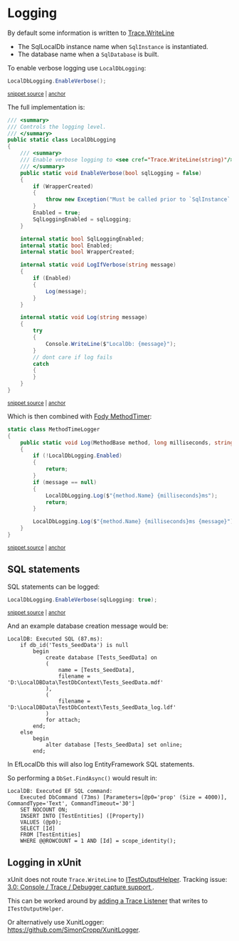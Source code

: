 <!--
GENERATED FILE - DO NOT EDIT
This file was generated by [MarkdownSnippets](https://github.com/SimonCropp/MarkdownSnippets).
Source File: /pages/mdsource/logging.source.md
To change this file edit the source file and then run MarkdownSnippets.
-->

# Logging

By default some information is written to [Trace.WriteLine](https://docs.microsoft.com/en-us/dotnet/api/system.diagnostics.trace.writeline#System_Diagnostics_Trace_WriteLine_System_String_System_String_)

 * The SqlLocalDb instance name when `SqlInstance` is instantiated.
 * The database name when a `SqlDatabase` is built.

To enable verbose logging use `LocalDbLogging`:

<!-- snippet: LocalDbLoggingUsage -->
<a id='913a950a'></a>
```cs
LocalDbLogging.EnableVerbose();
```
<sup><a href='/src/LocalDb.Tests/Snippets/LocalDbLoggingUsage.cs#L5-L7' title='Snippet source file'>snippet source</a> | <a href='#913a950a' title='Start of snippet'>anchor</a></sup>
<!-- endSnippet -->

The full implementation is:

<!-- snippet: LocalDbLogging -->
<a id='6933017d'></a>
```cs
/// <summary>
/// Controls the logging level.
/// </summary>
public static class LocalDbLogging
{
    /// <summary>
    /// Enable verbose logging to <see cref="Trace.WriteLine(string)"/>
    /// </summary>
    public static void EnableVerbose(bool sqlLogging = false)
    {
        if (WrapperCreated)
        {
            throw new Exception("Must be called prior to `SqlInstance` being created.");
        }
        Enabled = true;
        SqlLoggingEnabled = sqlLogging;
    }

    internal static bool SqlLoggingEnabled;
    internal static bool Enabled;
    internal static bool WrapperCreated;

    internal static void LogIfVerbose(string message)
    {
        if (Enabled)
        {
            Log(message);
        }
    }

    internal static void Log(string message)
    {
        try
        {
            Console.WriteLine($"LocalDb: {message}");
        }
        // dont care if log fails
        catch
        {
        }
    }
}
```
<sup><a href='/src/LocalDb/LocalDbLogging.cs#L4-L47' title='Snippet source file'>snippet source</a> | <a href='#6933017d' title='Start of snippet'>anchor</a></sup>
<!-- endSnippet -->

Which is then combined with [Fody MethodTimer](https://github.com/Fody/MethodTimer):

<!-- snippet: MethodTimeLogger -->
<a id='75352580'></a>
```cs
static class MethodTimeLogger
{
    public static void Log(MethodBase method, long milliseconds, string message)
    {
        if (!LocalDbLogging.Enabled)
        {
            return;
        }
        if (message == null)
        {
            LocalDbLogging.Log($"{method.Name} {milliseconds}ms");
            return;
        }

        LocalDbLogging.Log($"{method.Name} {milliseconds}ms {message}");
    }
}
```
<sup><a href='/src/LocalDb/MethodTimeLogger.cs#L3-L21' title='Snippet source file'>snippet source</a> | <a href='#75352580' title='Start of snippet'>anchor</a></sup>
<!-- endSnippet -->


## SQL statements

SQL statements can be logged:

<!-- snippet: LocalDbLoggingUsageSqlLogging -->
<a id='6dcdb799'></a>
```cs
LocalDbLogging.EnableVerbose(sqlLogging: true);
```
<sup><a href='/src/LocalDb.Tests/Snippets/LocalDbLoggingUsage.cs#L8-L10' title='Snippet source file'>snippet source</a> | <a href='#6dcdb799' title='Start of snippet'>anchor</a></sup>
<!-- endSnippet -->

And an example database creation message would be:

```
LocalDB: Executed SQL (87.ms):
    if db_id('Tests_SeedData') is null
        begin
            create database [Tests_SeedData] on
            (
                name = [Tests_SeedData],
                filename = 'D:\LocalDBData\TestDbContext\Tests_SeedData.mdf'
            ),
            (
                filename = 'D:\LocalDBData\TestDbContext\Tests_SeedData_log.ldf'
            )
            for attach;
        end;
    else
        begin
            alter database [Tests_SeedData] set online;
        end;
```

In EfLocalDb this will also log EntityFramework SQL statements.

So performing a `DbSet.FindAsync()` would result in:

```
LocalDB: Executed EF SQL command:
    Executed DbCommand (73ms) [Parameters=[@p0='prop' (Size = 4000)], CommandType='Text', CommandTimeout='30']
    SET NOCOUNT ON;
    INSERT INTO [TestEntities] ([Property])
    VALUES (@p0);
    SELECT [Id]
    FROM [TestEntities]
    WHERE @@ROWCOUNT = 1 AND [Id] = scope_identity();
```


## Logging in xUnit

xUnit does not route `Trace.WriteLine` to [ITestOutputHelper](https://xunit.net/docs/capturing-output). Tracking issue: [3.0: Console / Trace / Debugger capture support ](https://github.com/xunit/xunit/issues/1730).

This can be worked around by [adding a Trace Listener](https://docs.microsoft.com/en-us/dotnet/api/system.diagnostics.trace.listeners) that writes to `ITestOutputHelper`.

Or alternatively use XunitLogger: https://github.com/SimonCropp/XunitLogger.
